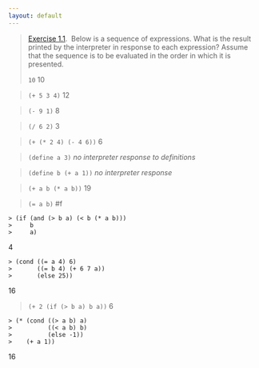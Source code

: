 ```yaml
---
layout: default
---
```


> [Exercise 1.1](https://mitpress.mit.edu/sites/default/files/sicp/full-text/book/book-Z-H-10.html#%_thm_1.1).  Below is a sequence of expressions. What is the result printed by the interpreter in response to each expression? Assume that the sequence is to be evaluated in the order in which it is presented.
>
> `10`
10

> `(+ 5 3 4)`
12

> `(- 9 1)`
8

> `(/ 6 2)`
3

> `(+ (* 2 4) (- 4 6))`
6

> `(define a 3)`
*no interpreter response to definitions*

> `(define b (+ a 1))`
*no interpreter response*

> `(+ a b (* a b))`
19

> `(= a b)`
#f

```
> (if (and (> b a) (< b (* a b)))
>     b
>     a)
```
4

```
> (cond ((= a 4) 6)
>       ((= b 4) (+ 6 7 a))
>       (else 25))
```
16

> `(+ 2 (if (> b a) b a))`
6

```
> (* (cond ((> a b) a)
>          ((< a b) b)
>          (else -1))
>    (+ a 1))
```
16